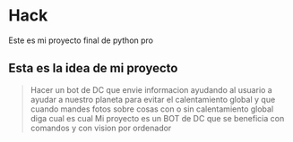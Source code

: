 # Hack
Este es mi proyecto final de python pro
## Esta es la idea de mi proyecto
> Hacer un bot de DC que envie informacion ayudando al usuario a ayudar a nuestro planeta para evitar el calentamiento global y que cuando mandes fotos sobre cosas con o sin calentamiento global diga cual es cual
> Mi proyecto es un BOT de DC que se beneficia con comandos y con vision por ordenador
> 
